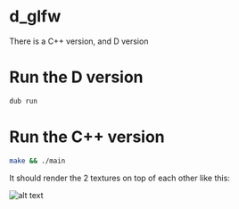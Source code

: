 # d_glfw

There is a C++ version, and D version


# Run the D version

```bash
dub run
```

# Run the C++ version

```bash
make && ./main
```

It should render the 2 textures on top of each other like this:

![alt text](https://raw.githubusercontent.com/workhorsy/d_glfw/master/result.png)

